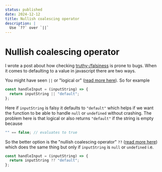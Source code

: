 ```yaml
---
status: published
date: 2024-12-12
title: Nullish coalescing operator
description: |
  Use `??` over `||`
---
```


# Nullish coalescing operator

I wrote a post about how checking [truthy-/falsiness]() is prone to bugs. When it comes to defaulting to a value in javascript there are two ways.

You might have seen `||` or "logical or" ([read more here](https://developer.mozilla.org/en-US/docs/Web/JavaScript/Reference/Operators/Logical_OR)). So for example

```javascript
const handleInput = (inputString) => {
  return inputString || "default";
};
```

Here if `inputString` is falsy it defaults to `"default"` which helps if we want the function to be able to handle `null` or `undefined` without crashing. The problem here is that logical or also returns `"default"` if the string is empty because

```javascript
"" == false; // evaluates to true
```

So the better option is the "nullish coalescing operator" `??` ([read more here](https://developer.mozilla.org/en-US/docs/Web/JavaScript/Reference/Operators/Nullish_coalescing)) which does the same thing but only if `inputString` is `null` or `undefined` i.e.

```javascript
const handleInput = (inputString) => {
  return inputString ?? "default";
};
```
